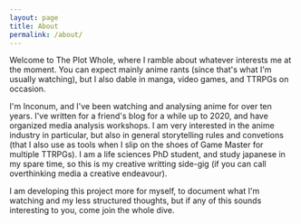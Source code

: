 ```yaml
---
layout: page
title: About
permalink: /about/
---
```


Welcome to The Plot Whole, where I ramble about whatever interests me at the moment. You can expect mainly anime rants (since that's what I'm usually watching), but I also dable in manga, video games, and TTRPGs on occasion.


I'm Inconum, and I've been watching and analysing anime for over ten years. I've written for a friend's blog for a while up to 2020, and have organized media analysis workshops. I am very interested in the anime industry in particular, but also in general storytelling rules and convetions (that I also use as tools when I slip on the shoes of Game Master for multiple TTRPGs). I am a life sciences PhD student, and study japanese in my spare time, so this is my creative writting side-gig (if you can call overthinking media a creative endeavour).

I am developing this project more for myself, to document what I'm watching and my less structured thoughts, but if any of this sounds interesting to you, come join the whole dive.
